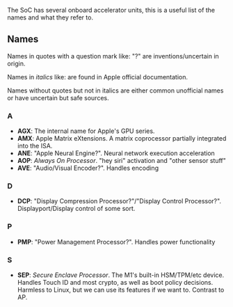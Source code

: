 The SoC has several onboard accelerator units, this is a useful list of the names and what they refer to.

## Names

Names in quotes with a question mark like: "<name>?" are inventions/uncertain in origin.

Names in *italics* like: *<name>* are found in Apple official documentation.

Names without quotes but not in italics are either common unofficial names or have uncertain but safe sources.

### A
* **AGX**: The internal name for Apple's GPU series.
* **AMX**: Apple Matrix eXtensions. A matrix coprocessor partially integrated into the ISA.
* **ANE**: "Apple Neural Engine?". Neural network execution acceleration
* **AOP**: *Always On Processor*. "hey siri" activation and "other sensor stuff"
* **AVE**: "Audio/Visual Encoder?". Handles encoding

### D
* **DCP**: "Display Compression Processor?"/"Display Control Processor?". Displayport/Display control of some sort.

### P
* **PMP**: "Power Management Processor?". Handles power functionality

### S
* **SEP**: *Secure Enclave Processor*. The M1's built-in HSM/TPM/etc device. Handles Touch ID and most crypto, as well as boot policy decisions. Harmless to Linux, but we can use its features if we want to. Contrast to AP.